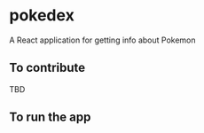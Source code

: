 # pokedex
A React application for getting info about Pokemon

## To contribute
TBD 

## To run the app

<!--stackedit_data:
eyJoaXN0b3J5IjpbLTE3ODkzODA0ODRdfQ==
-->